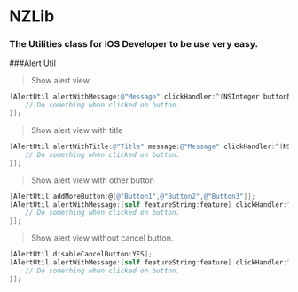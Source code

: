 # NZLib
### The Utilities class for iOS Developer to be use very easy.
###Alert Util
> Show alert view
```objective-c
[AlertUtil alertWithMessage:@"Message" clickHandler:^(NSInteger buttonNumber) {
    // Do something when clicked on button.
}];
```
> Show alert view with title
```objective-c
[AlertUtil alertWithTitle:@"Title" message:@"Message" clickHandler:^(NSInteger buttonNumber) {
    // Do something when clicked on button.    
}];
```
> Show alert view with other button
```objective-c
[AlertUtil addMoreButton:@[@"Button1",@"Button2",@"Button3"]];
[AlertUtil alertWithMessage:[self featureString:feature] clickHandler:^(NSInteger buttonNumber) {
    // Do something when clicked on button.
}];
```
> Show alert view without cancel button.
```objective-c
[AlertUtil disableCancelButton:YES];
[AlertUtil alertWithMessage:[self featureString:feature] clickHandler:^(NSInteger buttonNumber) {
    // Do something when clicked on button.
}];
```
